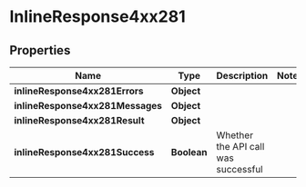 # InlineResponse4xx281

## Properties
Name | Type | Description | Notes
------------ | ------------- | ------------- | -------------
**inlineResponse4xx281Errors** | **Object** |  | 
**inlineResponse4xx281Messages** | **Object** |  | 
**inlineResponse4xx281Result** | **Object** |  | 
**inlineResponse4xx281Success** | **Boolean** | Whether the API call was successful | 
